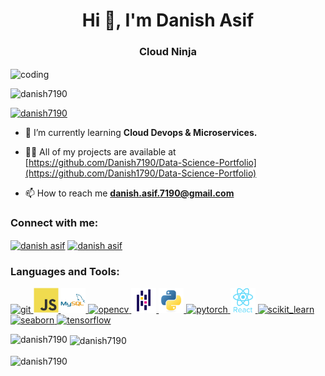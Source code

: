 
<h1 align="center">Hi 👋, I'm Danish Asif</h1>
<h3 align="center"> Cloud Ninja</h3>
<img align='center' alt='coding' width='400' src='https://cdn.trendhunterstatic.com/phpthumbnails/378/378395/378395_1_600.jpeg?auto=webp' >

<p align="left"> <img src="https://komarev.com/ghpvc/?username=danish7190&label=Profile%20views&color=0e75b6&style=flat" alt="danish7190" /> </p>

<p align="left"> <a href="https://github.com/ryo-ma/github-profile-trophy"><img src="https://github-profile-trophy.vercel.app/?username=danish7190" alt="danish7190" /></a> </p>

- 🌱 I’m currently learning **Cloud Devops & Microservices.**

- 👨‍💻 All of my projects are available at [https://github.com/Danish7190/Data-Science-Portfolio](https://github.com/Danish1790/Data-Science-Portfolio)

- 📫 How to reach me **danish.asif.7190@gmail.com**

<h3 align="left">Connect with me:</h3>
<p align="left">
<a href="https://linkedin.com/in/danish asif" target="blank"><img align="center" src="https://raw.githubusercontent.com/rahuldkjain/github-profile-readme-generator/master/src/images/icons/Social/linked-in-alt.svg" alt="danish asif" height="30" width="40" /></a>
<a href="https://www.kaggle.com/danishasif" target="blank"><img align="center" src="https://raw.githubusercontent.com/rahuldkjain/github-profile-readme-generator/master/src/images/icons/Social/kaggle.svg" alt="danish asif" height="30" width="40" /></a>
</p>

<h3 align="left">Languages and Tools:</h3>
<p align="left"> <a href="https://git-scm.com/" target="_blank" rel="noreferrer"> <img src="https://www.vectorlogo.zone/logos/git-scm/git-scm-icon.svg" alt="git" width="40" height="40"/> </a> <a href="https://developer.mozilla.org/en-US/docs/Web/JavaScript" target="_blank" rel="noreferrer"> <img src="https://raw.githubusercontent.com/devicons/devicon/master/icons/javascript/javascript-original.svg" alt="javascript" width="40" height="40"/> </a> <a href="https://www.mysql.com/" target="_blank" rel="noreferrer"> <img src="https://raw.githubusercontent.com/devicons/devicon/master/icons/mysql/mysql-original-wordmark.svg" alt="mysql" width="40" height="40"/> </a> <a href="https://opencv.org/" target="_blank" rel="noreferrer"> <img src="https://www.vectorlogo.zone/logos/opencv/opencv-icon.svg" alt="opencv" width="40" height="40"/> </a> <a href="https://pandas.pydata.org/" target="_blank" rel="noreferrer"> <img src="https://raw.githubusercontent.com/devicons/devicon/2ae2a900d2f041da66e950e4d48052658d850630/icons/pandas/pandas-original.svg" alt="pandas" width="40" height="40"/> </a> <a href="https://www.python.org" target="_blank" rel="noreferrer"> <img src="https://raw.githubusercontent.com/devicons/devicon/master/icons/python/python-original.svg" alt="python" width="40" height="40"/> </a> <a href="https://pytorch.org/" target="_blank" rel="noreferrer"> <img src="https://www.vectorlogo.zone/logos/pytorch/pytorch-icon.svg" alt="pytorch" width="40" height="40"/> </a> <a href="https://reactjs.org/" target="_blank" rel="noreferrer"> <img src="https://raw.githubusercontent.com/devicons/devicon/master/icons/react/react-original-wordmark.svg" alt="react" width="40" height="40"/> </a> <a href="https://scikit-learn.org/" target="_blank" rel="noreferrer"> <img src="https://upload.wikimedia.org/wikipedia/commons/0/05/Scikit_learn_logo_small.svg" alt="scikit_learn" width="40" height="40"/> </a> <a href="https://seaborn.pydata.org/" target="_blank" rel="noreferrer"> <img src="https://seaborn.pydata.org/_images/logo-mark-lightbg.svg" alt="seaborn" width="40" height="40"/> </a> <a href="https://www.tensorflow.org" target="_blank" rel="noreferrer"> <img src="https://www.vectorlogo.zone/logos/tensorflow/tensorflow-icon.svg" alt="tensorflow" width="40" height="40"/> </a> </p>

<p><img align="left" src="https://github-readme-stats.vercel.app/api/top-langs?username=danish7190&show_icons=true&locale=en&layout=compact" alt="danish7190" /></p>

<p>&nbsp;<img align="center" src="https://github-readme-stats.vercel.app/api?username=danish7190&show_icons=true&locale=en" alt="danish7190" /></p>

<p><img align="center" src="https://github-readme-streak-stats.herokuapp.com/?user=danish7190&" alt="danish7190" /></p>
